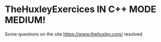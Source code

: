 # TheHuxleyExercices IN C++ MODE MEDIUM!
 Some questions on the site https://www.thehuxley.com/ resolved
